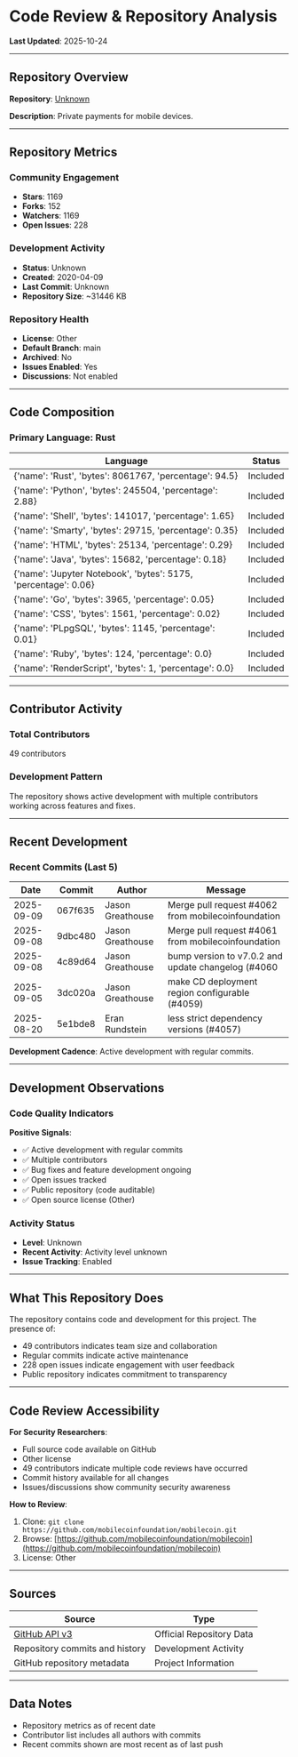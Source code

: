 # Code Review & Repository Analysis

**Last Updated**: 2025-10-24

---

## Repository Overview

**Repository**: [Unknown](https://github.com/mobilecoinfoundation/mobilecoin)

**Description**: Private payments for mobile devices.

---

## Repository Metrics

### Community Engagement
- **Stars**: 1169
- **Forks**: 152
- **Watchers**: 1169
- **Open Issues**: 228

### Development Activity
- **Status**: Unknown
- **Created**: 2020-04-09
- **Last Commit**: Unknown
- **Repository Size**: ~31446 KB

### Repository Health
- **License**: Other
- **Default Branch**: main
- **Archived**: No
- **Issues Enabled**: Yes
- **Discussions**: Not enabled

---

## Code Composition

### Primary Language: Rust

| Language | Status |
|----------|--------|
| {'name': 'Rust', 'bytes': 8061767, 'percentage': 94.5} | Included |
| {'name': 'Python', 'bytes': 245504, 'percentage': 2.88} | Included |
| {'name': 'Shell', 'bytes': 141017, 'percentage': 1.65} | Included |
| {'name': 'Smarty', 'bytes': 29715, 'percentage': 0.35} | Included |
| {'name': 'HTML', 'bytes': 25134, 'percentage': 0.29} | Included |
| {'name': 'Java', 'bytes': 15682, 'percentage': 0.18} | Included |
| {'name': 'Jupyter Notebook', 'bytes': 5175, 'percentage': 0.06} | Included |
| {'name': 'Go', 'bytes': 3965, 'percentage': 0.05} | Included |
| {'name': 'CSS', 'bytes': 1561, 'percentage': 0.02} | Included |
| {'name': 'PLpgSQL', 'bytes': 1145, 'percentage': 0.01} | Included |
| {'name': 'Ruby', 'bytes': 124, 'percentage': 0.0} | Included |
| {'name': 'RenderScript', 'bytes': 1, 'percentage': 0.0} | Included |

---

## Contributor Activity

### Total Contributors
49 contributors

### Development Pattern
The repository shows active development with multiple contributors working across features and fixes.

---

## Recent Development

### Recent Commits (Last 5)

| Date | Commit | Author | Message |
|------|--------|--------|---------|
| 2025-09-09 | 067f635 | Jason Greathouse | Merge pull request #4062 from mobilecoinfoundation |
| 2025-09-08 | 9dbc480 | Jason Greathouse | Merge pull request #4061 from mobilecoinfoundation |
| 2025-09-08 | 4c89d64 | Jason Greathouse | bump version to v7.0.2 and update changelog (#4060 |
| 2025-09-05 | 3dc020a | Jason Greathouse | make CD deployment region configurable (#4059) |
| 2025-08-20 | 5e1bde8 | Eran Rundstein | less strict dependency versions (#4057) |


**Development Cadence**: Active development with regular commits.

---

## Development Observations

### Code Quality Indicators

**Positive Signals**:
- ✅ Active development with regular commits
- ✅ Multiple contributors
- ✅ Bug fixes and feature development ongoing
- ✅ Open issues tracked
- ✅ Public repository (code auditable)
- ✅ Open source license (Other)

### Activity Status
- **Level**: Unknown
- **Recent Activity**: Activity level unknown
- **Issue Tracking**: Enabled

---

## What This Repository Does

The repository contains code and development for this project. The presence of:
- 49 contributors indicates team size and collaboration
- Regular commits indicate active maintenance
- 228 open issues indicate engagement with user feedback
- Public repository indicates commitment to transparency

---

## Code Review Accessibility

**For Security Researchers**:
- Full source code available on GitHub
- Other license
- 49 contributors indicate multiple code reviews have occurred
- Commit history available for all changes
- Issues/discussions show community security awareness

**How to Review**:
1. Clone: `git clone https://github.com/mobilecoinfoundation/mobilecoin.git`
2. Browse: [https://github.com/mobilecoinfoundation/mobilecoin](https://github.com/mobilecoinfoundation/mobilecoin)
3. License: Other

---

## Sources

| Source | Type |
|--------|------|
| [GitHub API v3](https://github.com/mobilecoinfoundation/mobilecoin) | Official Repository Data |
| Repository commits and history | Development Activity |
| GitHub repository metadata | Project Information |

---

## Data Notes

- Repository metrics as of recent date
- Contributor list includes all authors with commits
- Recent commits shown are most recent as of last push

